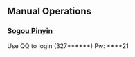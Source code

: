 ## Manual Operations
### [Sogou Pinyin](http://pinyin.sogou.com/mac/)
Use QQ to login (327\*\*\*\*\*\*) Pw: ****21
